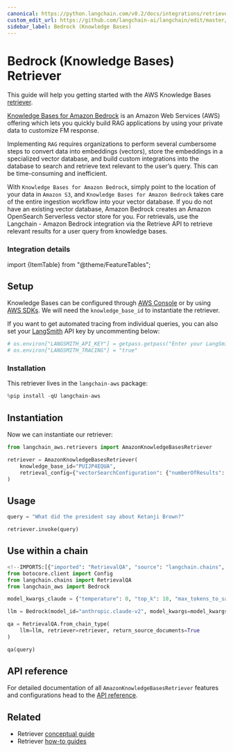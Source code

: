 ```yaml
---
canonical: https://python.langchain.com/v0.2/docs/integrations/retrievers/bedrock/
custom_edit_url: https://github.com/langchain-ai/langchain/edit/master/docs/docs/integrations/retrievers/bedrock.ipynb
sidebar_label: Bedrock (Knowledge Bases)
---
```


# Bedrock (Knowledge Bases) Retriever

This guide will help you getting started with the AWS Knowledge Bases [retriever](/docs/concepts/#retrievers).

[Knowledge Bases for Amazon Bedrock](https://aws.amazon.com/bedrock/knowledge-bases/) is an Amazon Web Services (AWS) offering which lets you quickly build RAG applications by using your private data to customize FM response.

Implementing `RAG` requires organizations to perform several cumbersome steps to convert data into embeddings (vectors), store the embeddings in a specialized vector database, and build custom integrations into the database to search and retrieve text relevant to the user’s query. This can be time-consuming and inefficient.

With `Knowledge Bases for Amazon Bedrock`, simply point to the location of your data in `Amazon S3`, and `Knowledge Bases for Amazon Bedrock` takes care of the entire ingestion workflow into your vector database. If you do not have an existing vector database, Amazon Bedrock creates an Amazon OpenSearch Serverless vector store for you. For retrievals, use the Langchain - Amazon Bedrock integration via the Retrieve API to retrieve relevant results for a user query from knowledge bases.

### Integration details

import {ItemTable} from "@theme/FeatureTables";

<ItemTable category="document_retrievers" item="AmazonKnowledgeBasesRetriever" />


## Setup

Knowledge Bases can be configured through [AWS Console](https://aws.amazon.com/console/) or by using [AWS SDKs](https://aws.amazon.com/developer/tools/). We will need the `knowledge_base_id` to instantiate the retriever.

If you want to get automated tracing from individual queries, you can also set your [LangSmith](https://docs.smith.langchain.com/) API key by uncommenting below:

```python
# os.environ["LANGSMITH_API_KEY"] = getpass.getpass("Enter your LangSmith API key: ")
# os.environ["LANGSMITH_TRACING"] = "true"
```

### Installation

This retriever lives in the `langchain-aws` package:

```python
%pip install -qU langchain-aws
```

## Instantiation

Now we can instantiate our retriever:

```python
from langchain_aws.retrievers import AmazonKnowledgeBasesRetriever

retriever = AmazonKnowledgeBasesRetriever(
    knowledge_base_id="PUIJP4EQUA",
    retrieval_config={"vectorSearchConfiguration": {"numberOfResults": 4}},
)
```

## Usage

```python
query = "What did the president say about Ketanji Brown?"

retriever.invoke(query)
```

## Use within a chain

```python
<!--IMPORTS:[{"imported": "RetrievalQA", "source": "langchain.chains", "docs": "https://api.python.langchain.com/en/latest/chains/langchain.chains.retrieval_qa.base.RetrievalQA.html", "title": "Bedrock (Knowledge Bases) Retriever"}]-->
from botocore.client import Config
from langchain.chains import RetrievalQA
from langchain_aws import Bedrock

model_kwargs_claude = {"temperature": 0, "top_k": 10, "max_tokens_to_sample": 3000}

llm = Bedrock(model_id="anthropic.claude-v2", model_kwargs=model_kwargs_claude)

qa = RetrievalQA.from_chain_type(
    llm=llm, retriever=retriever, return_source_documents=True
)

qa(query)
```

## API reference

For detailed documentation of all `AmazonKnowledgeBasesRetriever` features and configurations head to the [API reference](https://api.python.langchain.com/en/latest/retrievers/langchain_aws.retrievers.bedrock.AmazonKnowledgeBasesRetriever.html).

## Related

- Retriever [conceptual guide](/docs/concepts/#retrievers)
- Retriever [how-to guides](/docs/how_to/#retrievers)